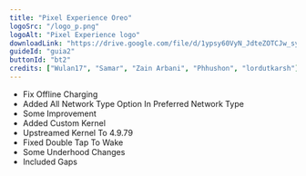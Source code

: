```yaml
---
title: "Pixel Experience Oreo"
logoSrc: "/logo_p.png"
logoAlt: "Pixel Experience logo"
downloadLink: "https://drive.google.com/file/d/1ypsy60VyN_JdteZOTCJw_syqlEQtIBro/view"
guideId: "guia2"
buttonId: "bt2"
credits: ["Wulan17", "Samar", "Zain Arbani", "Phhushon", "lordutkarsh"]
---
```

- Fix Offline Charging
- Added All Network Type Option In Preferred Network Type
- Some Improvement
- Added Custom Kernel
- Upstreamed Kernel To 4.9.79
- Fixed Double Tap To Wake
- Some Underhood Changes
- Included Gaps